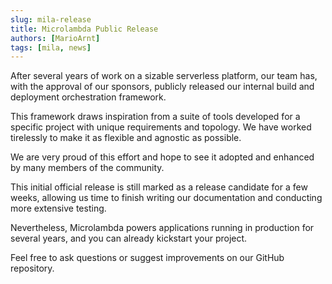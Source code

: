 ```yaml
---
slug: mila-release
title: Microlambda Public Release
authors: [MarioArnt]
tags: [mila, news]
---
```


After several years of work on a sizable serverless platform, our team has, with the approval of our sponsors, publicly
released our internal build and deployment orchestration framework.

This framework draws inspiration from a suite of tools developed for a specific project with unique requirements and
topology. We have worked tirelessly to make it as flexible and agnostic as possible.

We are very proud of this effort and hope to see it adopted and enhanced by many members of the community.

This initial official release is still marked as a release candidate for a few weeks, allowing us time to finish writing
our documentation and conducting more extensive testing.

Nevertheless, Microlambda powers applications running in production for several years, and you can already
kickstart your project.

Feel free to ask questions or suggest improvements on our GitHub repository.
